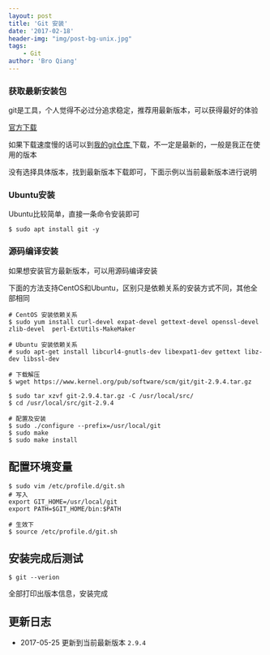 ```yaml
---
layout: post
title: 'Git 安装'
date: '2017-02-18'
header-img: "img/post-bg-unix.jpg"
tags:
    - Git
author: 'Bro Qiang'
---
```


### 获取最新安装包

git是工具，个人觉得不必过分追求稳定，推荐用最新版本，可以获得最好的体验

[官方下载](https://www.kernel.org/pub/software/scm/git/)

如果下载速度慢的话可以到[我的git仓库 ](https://git.oschina.net/BroQiang/software.git) 下载，不一定是最新的，一般是我正在使用的版本

没有选择具体版本，找到最新版本下载即可，下面示例以当前最新版本进行说明

### Ubuntu安装

Ubuntu比较简单，直接一条命令安装即可

```shell
$ sudo apt install git -y
```

### 源码编译安装

如果想安装官方最新版本，可以用源码编译安装

下面的方法支持CentOS和Ubuntu，区别只是依赖关系的安装方式不同，其他全部相同

```shell
# CentOS 安装依赖关系 
$ sudo yum install curl-devel expat-devel gettext-devel openssl-devel zlib-devel  perl-ExtUtils-MakeMaker

# Ubuntu 安装依赖关系
# sudo apt-get install libcurl4-gnutls-dev libexpat1-dev gettext libz-dev libssl-dev

# 下载解压
$ wget https://www.kernel.org/pub/software/scm/git/git-2.9.4.tar.gz

$ sudo tar xzvf git-2.9.4.tar.gz -C /usr/local/src/
$ cd /usr/local/src/git-2.9.4

# 配置及安装
$ sudo ./configure --prefix=/usr/local/git
$ sudo make
$ sudo make install
```


## 配置环境变量

```shell
$ sudo vim /etc/profile.d/git.sh
# 写入
export GIT_HOME=/usr/local/git
export PATH=$GIT_HOME/bin:$PATH

# 生效下
$ source /etc/profile.d/git.sh
```

## 安装完成后测试

```shell
$ git --verion
```

全部打印出版本信息，安装完成


## 更新日志

- 2017-05-25 更新到当前最新版本 `2.9.4`